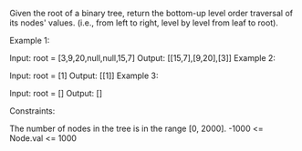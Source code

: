 Given the root of a binary tree, return the bottom-up level order traversal of its nodes' values. (i.e., from left to right, level by level from leaf to root).



Example 1:


Input: root = [3,9,20,null,null,15,7]
Output: [[15,7],[9,20],[3]]
Example 2:

Input: root = [1]
Output: [[1]]
Example 3:

Input: root = []
Output: []


Constraints:

The number of nodes in the tree is in the range [0, 2000].
-1000 <= Node.val <= 1000